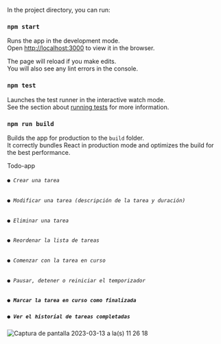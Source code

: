 In the project directory, you can run:

### `npm start`

Runs the app in the development mode.\
Open [http://localhost:3000](http://localhost:3000) to view it in the browser.

The page will reload if you make edits.\
You will also see any lint errors in the console.

### `npm test`

Launches the test runner in the interactive watch mode.\
See the section about [running tests](https://facebook.github.io/create-react-app/docs/running-tests) for more information.

### `npm run build`

Builds the app for production to the `build` folder.\
It correctly bundles React in production mode and optimizes the build for the best performance.

Todo-app
###### `● Crear una tarea`
###### `● Modificar una tarea (descripción de la tarea y duración)`
###### `● Eliminar una tarea`
###### `● Reordenar la lista de tareas`
###### `● Comenzar con la tarea en curso`
###### `● Pausar, detener o reiniciar el temporizador`
##### `● Marcar la tarea en curso como finalizada`
##### `● Ver el historial de tareas completadas`

![Captura de pantalla 2023-03-13 a la(s) 11 26 18](https://user-images.githubusercontent.com/50649935/224765184-a38345af-4de1-46a2-9481-dc9c3ba0dd35.png)



